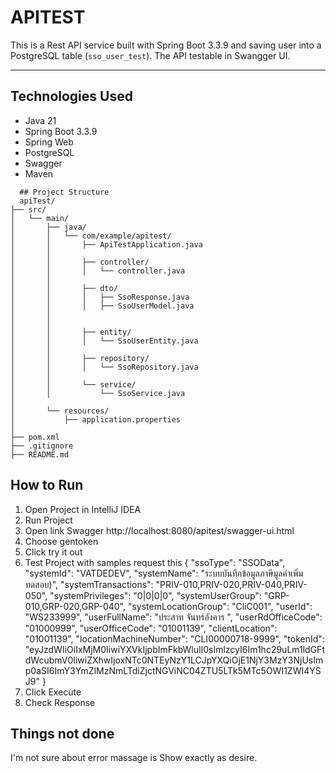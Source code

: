 # APITEST
   This is a Rest API service built with Spring Boot 3.3.9 and saving user into a PostgreSQL table (`sso_user_test`). The API testable in Swangger UI.

   ---

   ## Technologies Used

   - Java 21
   - Spring Boot 3.3.9
   - Spring Web
   - PostgreSQL
   - Swagger
   - Maven
```
  ## Project Structure
  apiTest/
├── src/
│   └── main/
│       ├── java/
│       │   └── com/example/apitest/
│       │       ├── ApiTestApplication.java           
│       │
│       │       ├── controller/
│       │       │   └── controller.java          
│       │
│       │       ├── dto/
│       │       │   ├── SsoResponse.java             
│       │       │   ├── SsoUserModel.java            
│       │         
│       │
│       │       ├── entity/
│       │       │   └── SsoUserEntity.java           
│       │
│       │       ├── repository/
│       │       │   └── SsoRepository.java           
│       │
│       │       └── service/
│       │           └── SsoService.java              
│
│       └── resources/
│           ├── application.properties                
│                                                                    
├── pom.xml                                           
├── .gitignore
├── README.md
```    
## How to Run
  1. Open Project in IntelliJ IDEA
  2. Run Project
  3. Open link Swagger http://localhost:8080/apitest/swagger-ui.html
  4. Choose gentoken
  5. Click try it out
  6. Test Project with samples request this
     {
        "ssoType": "SSOData",
        "systemId": "VATDEDEV",
        "systemName": "ระบบบันทึกข้อมูลภาษีมูลค่าเพิ่มทดสอบ)",
        "systemTransactions": "PRIV-010,PRIV-020,PRIV-040,PRIV-050",
        "systemPrivileges": "0|0|0|0",
        "systemUserGroup": "GRP-010,GRP-020,GRP-040",
        "systemLocationGroup": "CliC001",
        "userId": "WS233999",
        "userFullName": "ประสาท จันทร์อังคาร ",
        "userRdOfficeCode": "01000999",
        "userOfficeCode": "01001139",
        "clientLocation": "01001139",
        "locationMachineNumber": "CLI00000718-9999",
        "tokenId": "eyJzdWIiOiIxMjM0IiwiYXVkIjpbImFkbWluIl0sImlzcyI6Im1hc29uLm1ldGFtdWcubmV0IiwiZXhwIjoxNTc0NTEyNzY1LCJpYXQiOjE1NjY3MzY3NjUsImp0aSI6ImY3YmZlMzNmLTdiZjctNGViNC04ZTU5LTk5MTc5OWI1ZWI4YSJ9"
     }
  7. Click Execute
  8. Check Response

## Things not done
  I'm not sure about error massage is Show exactly as desire.



